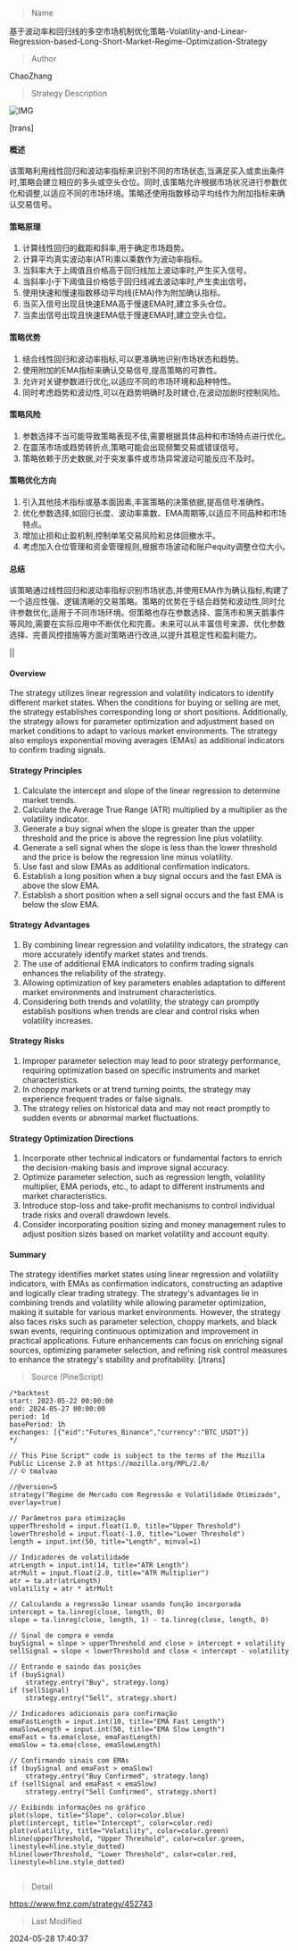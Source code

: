 
> Name

基于波动率和回归线的多空市场机制优化策略-Volatility-and-Linear-Regression-based-Long-Short-Market-Regime-Optimization-Strategy

> Author

ChaoZhang

> Strategy Description

![IMG](https://www.fmz.com/upload/asset/5d2334b60cd59b0b12.png)

[trans]
#### 概述
该策略利用线性回归和波动率指标来识别不同的市场状态,当满足买入或卖出条件时,策略会建立相应的多头或空头仓位。同时,该策略允许根据市场状况进行参数优化和调整,以适应不同的市场环境。策略还使用指数移动平均线作为附加指标来确认交易信号。

#### 策略原理
1. 计算线性回归的截距和斜率,用于确定市场趋势。
2. 计算平均真实波动率(ATR)乘以乘数作为波动率指标。
3. 当斜率大于上阈值且价格高于回归线加上波动率时,产生买入信号。
4. 当斜率小于下阈值且价格低于回归线减去波动率时,产生卖出信号。
5. 使用快速和慢速指数移动平均线(EMA)作为附加确认指标。
6. 当买入信号出现且快速EMA高于慢速EMA时,建立多头仓位。
7. 当卖出信号出现且快速EMA低于慢速EMA时,建立空头仓位。

#### 策略优势
1. 结合线性回归和波动率指标,可以更准确地识别市场状态和趋势。
2. 使用附加的EMA指标来确认交易信号,提高策略的可靠性。
3. 允许对关键参数进行优化,以适应不同的市场环境和品种特性。
4. 同时考虑趋势和波动性,可以在趋势明确时及时建仓,在波动加剧时控制风险。

#### 策略风险
1. 参数选择不当可能导致策略表现不佳,需要根据具体品种和市场特点进行优化。
2. 在震荡市场或趋势转折点,策略可能会出现频繁交易或错误信号。
3. 策略依赖于历史数据,对于突发事件或市场异常波动可能反应不及时。

#### 策略优化方向
1. 引入其他技术指标或基本面因素,丰富策略的决策依据,提高信号准确性。
2. 优化参数选择,如回归长度、波动率乘数、EMA周期等,以适应不同品种和市场特点。
3. 增加止损和止盈机制,控制单笔交易风险和总体回撤水平。
4. 考虑加入仓位管理和资金管理规则,根据市场波动和账户equity调整仓位大小。

#### 总结
该策略通过线性回归和波动率指标识别市场状态,并使用EMA作为确认指标,构建了一个适应性强、逻辑清晰的交易策略。策略的优势在于结合趋势和波动性,同时允许参数优化,适用于不同市场环境。但策略也存在参数选择、震荡市和黑天鹅事件等风险,需要在实际应用中不断优化和完善。未来可以从丰富信号来源、优化参数选择、完善风控措施等方面对策略进行改进,以提升其稳定性和盈利能力。

|| 

#### Overview
The strategy utilizes linear regression and volatility indicators to identify different market states. When the conditions for buying or selling are met, the strategy establishes corresponding long or short positions. Additionally, the strategy allows for parameter optimization and adjustment based on market conditions to adapt to various market environments. The strategy also employs exponential moving averages (EMAs) as additional indicators to confirm trading signals.

#### Strategy Principles
1. Calculate the intercept and slope of the linear regression to determine market trends.
2. Calculate the Average True Range (ATR) multiplied by a multiplier as the volatility indicator.
3. Generate a buy signal when the slope is greater than the upper threshold and the price is above the regression line plus volatility.
4. Generate a sell signal when the slope is less than the lower threshold and the price is below the regression line minus volatility.
5. Use fast and slow EMAs as additional confirmation indicators.
6. Establish a long position when a buy signal occurs and the fast EMA is above the slow EMA.
7. Establish a short position when a sell signal occurs and the fast EMA is below the slow EMA.

#### Strategy Advantages
1. By combining linear regression and volatility indicators, the strategy can more accurately identify market states and trends.
2. The use of additional EMA indicators to confirm trading signals enhances the reliability of the strategy.
3. Allowing optimization of key parameters enables adaptation to different market environments and instrument characteristics.
4. Considering both trends and volatility, the strategy can promptly establish positions when trends are clear and control risks when volatility increases.

#### Strategy Risks
1. Improper parameter selection may lead to poor strategy performance, requiring optimization based on specific instruments and market characteristics.
2. In choppy markets or at trend turning points, the strategy may experience frequent trades or false signals.
3. The strategy relies on historical data and may not react promptly to sudden events or abnormal market fluctuations.

#### Strategy Optimization Directions
1. Incorporate other technical indicators or fundamental factors to enrich the decision-making basis and improve signal accuracy.
2. Optimize parameter selection, such as regression length, volatility multiplier, EMA periods, etc., to adapt to different instruments and market characteristics.
3. Introduce stop-loss and take-profit mechanisms to control individual trade risks and overall drawdown levels.
4. Consider incorporating position sizing and money management rules to adjust position sizes based on market volatility and account equity.

#### Summary
The strategy identifies market states using linear regression and volatility indicators, with EMAs as confirmation indicators, constructing an adaptive and logically clear trading strategy. The strategy's advantages lie in combining trends and volatility while allowing parameter optimization, making it suitable for various market environments. However, the strategy also faces risks such as parameter selection, choppy markets, and black swan events, requiring continuous optimization and improvement in practical applications. Future enhancements can focus on enriching signal sources, optimizing parameter selection, and refining risk control measures to enhance the strategy's stability and profitability.
[/trans]



> Source (PineScript)

``` pinescript
/*backtest
start: 2023-05-22 00:00:00
end: 2024-05-27 00:00:00
period: 1d
basePeriod: 1h
exchanges: [{"eid":"Futures_Binance","currency":"BTC_USDT"}]
*/

// This Pine Script™ code is subject to the terms of the Mozilla Public License 2.0 at https://mozilla.org/MPL/2.0/
// © tmalvao

//@version=5
strategy("Regime de Mercado com Regressão e Volatilidade Otimizado", overlay=true)

// Parâmetros para otimização
upperThreshold = input.float(1.0, title="Upper Threshold")
lowerThreshold = input.float(-1.0, title="Lower Threshold")
length = input.int(50, title="Length", minval=1)

// Indicadores de volatilidade
atrLength = input.int(14, title="ATR Length")
atrMult = input.float(2.0, title="ATR Multiplier")
atr = ta.atr(atrLength)
volatility = atr * atrMult

// Calculando a regressão linear usando função incorporada
intercept = ta.linreg(close, length, 0)
slope = ta.linreg(close, length, 1) - ta.linreg(close, length, 0)

// Sinal de compra e venda
buySignal = slope > upperThreshold and close > intercept + volatility
sellSignal = slope < lowerThreshold and close < intercept - volatility

// Entrando e saindo das posições
if (buySignal)
    strategy.entry("Buy", strategy.long)
if (sellSignal)
    strategy.entry("Sell", strategy.short)

// Indicadores adicionais para confirmação
emaFastLength = input.int(10, title="EMA Fast Length")
emaSlowLength = input.int(50, title="EMA Slow Length")
emaFast = ta.ema(close, emaFastLength)
emaSlow = ta.ema(close, emaSlowLength)

// Confirmando sinais com EMAs
if (buySignal and emaFast > emaSlow)
    strategy.entry("Buy Confirmed", strategy.long)
if (sellSignal and emaFast < emaSlow)
    strategy.entry("Sell Confirmed", strategy.short)

// Exibindo informações no gráfico
plot(slope, title="Slope", color=color.blue)
plot(intercept, title="Intercept", color=color.red)
plot(volatility, title="Volatility", color=color.green)
hline(upperThreshold, "Upper Threshold", color=color.green, linestyle=hline.style_dotted)
hline(lowerThreshold, "Lower Threshold", color=color.red, linestyle=hline.style_dotted)


```

> Detail

https://www.fmz.com/strategy/452743

> Last Modified

2024-05-28 17:40:37

